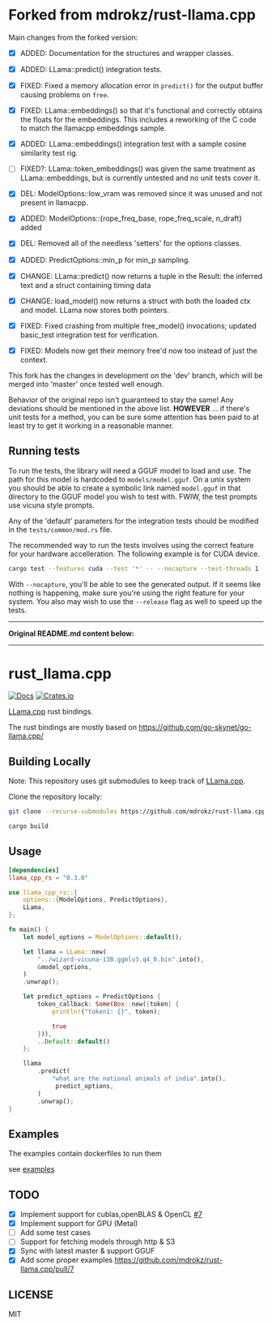 # Forked from mdrokz/rust-llama.cpp

Main changes from the forked version:

- [x] ADDED:  Documentation for the structures and wrapper classes.
- [x] ADDED:  LLama::predict() integration tests.
- [x] FIXED:  Fixed a memory allocation error in `predict()` for the output buffer causing problems on `free`.
- [x] FIXED:  LLama::embeddings() so that it's functional and correctly obtains the floats for the embeddings.
              This includes a reworking of the C code to match the llamacpp embeddings sample.
- [x] ADDED:  LLama::embeddings() integration test with a sample cosine similarity test rig.
- [ ] FIXED?: LLama::token_embeddings() was given the same treatment as LLama::embeddings, but is currently
              untested and no unit tests cover it.
- [x] DEL:    ModelOptions::low_vram was removed since it was unused and not present in llamacpp.
- [x] ADDED:  ModelOptions::{rope_freq_base, rope_freq_scale, n_draft} added
- [x] DEL:    Removed all of the needless 'setters' for the options classes.
- [x] ADDED:  PredictOptions::min_p for min_p sampling.
- [x] CHANGE: LLama::predict() now returns a tuple in the Result: the inferred text and a struct containing timing data
- [x] CHANGE: load_model() now returns a struct with both the loaded ctx and model. LLama now stores both pointers.
- [x] FIXED:  Fixed crashing from multiple free_model() invocations; updated basic_test integration test for verification.
- [x] FIXED:  Models now get their memory free'd now too instead of just the context.


This fork has the changes in development on the 'dev' branch, which will be merged into 'master'
once tested well enough.

Behavior of the original repo isn't guaranteed to stay the same! Any deviations should be mentioned
in the above list. **HOWEVER** ... if there's unit tests for a method, you can be sure some attention
has been paid to at least try to get it working in a reasonable manner.

## Running tests

To run the tests, the library will need a GGUF model to load and use. The path
for this model is hardcoded to `models/model.gguf`. On a unix system you should
be able to create a symbolic link named `model.gguf` in that directory to the
GGUF model you wish to test with. FWIW, the test prompts use vicuna style prompts.

Any of the 'default' parameters for the integration tests should be modified
in the `tests/common/mod.rs` file.

The recommended way to run the tests involves using the correct feature for your
hardware accelleration. The following example is for CUDA device.

```bash
cargo test --features cuda --test '*' -- --nocapture --test-threads 1
```

With `--nocapture`, you'll be able to see the generated output. If it seems like
nothing is happening, make sure you're using the right feature for your system.
You also may wish to use the `--release` flag as well to speed up the tests.

---

**Original README.md content below:**

---

# rust_llama.cpp
[![Docs](https://docs.rs/llama_cpp_rs/badge.svg)](https://docs.rs/llama_cpp_rs)
[![Crates.io](https://img.shields.io/crates/v/llama_cpp_rs.svg?maxAge=2592000)](https://crates.io/crates/llama_cpp_rs)

[LLama.cpp](https://github.com/ggerganov/llama.cpp) rust bindings.

The rust bindings are mostly based on https://github.com/go-skynet/go-llama.cpp/

## Building Locally

Note: This repository uses git submodules to keep track of [LLama.cpp](https://github.com/ggerganov/llama.cpp).

Clone the repository locally:

```bash
git clone --recurse-submodules https://github.com/mdrokz/rust-llama.cpp
```

```bash
cargo build
```

## Usage

```toml
[dependencies]
llama_cpp_rs = "0.3.0"
```

```rs
use llama_cpp_rs::{
    options::{ModelOptions, PredictOptions},
    LLama,
};

fn main() {
    let model_options = ModelOptions::default();

    let llama = LLama::new(
        "../wizard-vicuna-13B.ggmlv3.q4_0.bin".into(),
        &model_options,
    )
    .unwrap();

    let predict_options = PredictOptions {
        token_callback: Some(Box::new(|token| {
            println!("token1: {}", token);

            true
        })),
        ..Default::default()
    };

    llama
        .predict(
            "what are the national animals of india".into(),
             predict_options,
        )
        .unwrap();
}

```

## Examples 

The examples contain dockerfiles to run them

see [examples](https://github.com/mdrokz/rust-llama.cpp/blob/master/examples/README.md)

## TODO

- [x] Implement support for cublas,openBLAS & OpenCL [#7](https://github.com/mdrokz/rust-llama.cpp/pull/7)
- [x] Implement support for GPU (Metal)
- [ ] Add some test cases
- [ ] Support for fetching models through http & S3
- [x] Sync with latest master & support GGUF
- [x] Add some proper examples https://github.com/mdrokz/rust-llama.cpp/pull/7

## LICENSE

MIT
 
